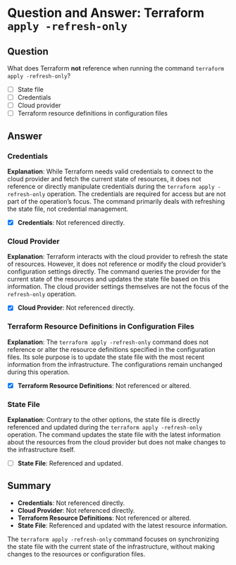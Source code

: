 # Question and Answer: Terraform `apply -refresh-only`

## Question
What does Terraform **not** reference when running the command `terraform apply -refresh-only`?

- [ ] State file
- [ ] Credentials
- [ ] Cloud provider
- [ ] Terraform resource definitions in configuration files

## Answer

### **Credentials**

**Explanation**:
While Terraform needs valid credentials to connect to the cloud provider and fetch the current state of resources, it does not reference or directly manipulate credentials during the `terraform apply -refresh-only` operation. The credentials are required for access but are not part of the operation’s focus. The command primarily deals with refreshing the state file, not credential management.

- [x] **Credentials**: Not referenced directly.

### **Cloud Provider**

**Explanation**:
Terraform interacts with the cloud provider to refresh the state of resources. However, it does not reference or modify the cloud provider’s configuration settings directly. The command queries the provider for the current state of the resources and updates the state file based on this information. The cloud provider settings themselves are not the focus of the `refresh-only` operation.

- [x] **Cloud Provider**: Not referenced directly.

### **Terraform Resource Definitions in Configuration Files**

**Explanation**:
The `terraform apply -refresh-only` command does not reference or alter the resource definitions specified in the configuration files. Its sole purpose is to update the state file with the most recent information from the infrastructure. The configurations remain unchanged during this operation.

- [x] **Terraform Resource Definitions**: Not referenced or altered.

### **State File**

**Explanation**:
Contrary to the other options, the state file is directly referenced and updated during the `terraform apply -refresh-only` operation. The command updates the state file with the latest information about the resources from the cloud provider but does not make changes to the infrastructure itself.

- [ ] **State File**: Referenced and updated.

## Summary

- **Credentials**: Not referenced directly.
- **Cloud Provider**: Not referenced directly.
- **Terraform Resource Definitions**: Not referenced or altered.
- **State File**: Referenced and updated with the latest resource information.

The `terraform apply -refresh-only` command focuses on synchronizing the state file with the current state of the infrastructure, without making changes to the resources or configuration files.
